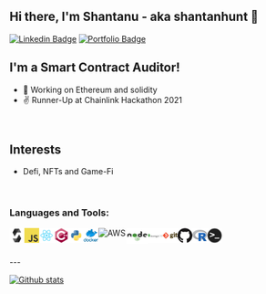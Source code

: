 ## Hi there, I'm Shantanu - aka shantanhunt 👋


[![Linkedin Badge](https://img.shields.io/badge/-shantanusontakke-blue?style=flat-square&logo=Linkedin&logoColor=white&link=https://www.linkedin.com/in/shantanu-sontakke-4a1b3117b/)](https://www.linkedin.com/in/shantanu-sontakke-4a1b3117b/)      [![Portfolio Badge](https://img.shields.io/badge/-Portfolio-green?style=flat-square&logo=React&logoColor=white&link=https://www.linkedin.com/in/shantanu-sontakke-4a1b3117b/)](https://shantanhuntportfolio.netlify.app/)

## I'm a Smart Contract Auditor! 

- 🔗 Working on Ethereum and solidity
- ✌️ Runner-Up at Chainlink Hackathon 2021

<br />

## Interests 

- Defi, NFTs and Game-Fi

<br />

### Languages and Tools:

<img align="left" alt="HTML5" width="26px" height="26px" src="https://raw.githubusercontent.com/shantanhunt/shantanhunt/main/images/sol.png" />
<img align="left" alt="JavaScript" width="26px" src="https://raw.githubusercontent.com/github/explore/80688e429a7d4ef2fca1e82350fe8e3517d3494d/topics/javascript/javascript.png" />
<img align="left" alt="React" width="26px" src="https://raw.githubusercontent.com/github/explore/80688e429a7d4ef2fca1e82350fe8e3517d3494d/topics/react/react.png" />
<img align="left" alt="Python" width="26px" src="https://raw.githubusercontent.com/shantanhunt/shantanhunt/023192c13bbb2691c2b904f52c98367cac308982/images/cpp.svg" />
<img align="left" alt="Python" width="26px" src="https://raw.githubusercontent.com/github/explore/80688e429a7d4ef2fca1e82350fe8e3517d3494d/topics/python/python.png" />
<img align="left" alt="Docker" width="26px" src="https://raw.githubusercontent.com/github/explore/80688e429a7d4ef2fca1e82350fe8e3517d3494d/topics/docker/docker.png" />
<img align="left" alt="AWS" width="50" src="https://github.com/melanieshi0120/melanieshi0120/blob/master/images/AWS.jpeg" />
<img align="left" alt="Node.js" width="37px" height="28px" src="https://raw.githubusercontent.com/shantanhunt/shantanhunt/main/images/nodejsgit.png" />
<img align="left" alt="MongoDB" width="26px" src="https://raw.githubusercontent.com/github/explore/80688e429a7d4ef2fca1e82350fe8e3517d3494d/topics/mongodb/mongodb.png" />
<img align="left" alt="Git" width="26px" src="https://raw.githubusercontent.com/github/explore/80688e429a7d4ef2fca1e82350fe8e3517d3494d/topics/git/git.png" />
<img align="left" alt="GitHub" width="26px" src="https://raw.githubusercontent.com/github/explore/78df643247d429f6cc873026c0622819ad797942/topics/github/github.png" />
<img align="left" alt="R" width="26px" src="https://raw.githubusercontent.com/github/explore/80688e429a7d4ef2fca1e82350fe8e3517d3494d/topics/r/r.png" />
<img align="left" alt="Terminal" width="26px" src="https://raw.githubusercontent.com/github/explore/80688e429a7d4ef2fca1e82350fe8e3517d3494d/topics/terminal/terminal.png" />

<br />
<br>
<br>
---

[![Github stats](https://github-readme-stats.vercel.app/api?username=shantanhunt)](https://github.com/shantanhunt/github-readme-stats)


